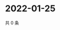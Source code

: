 # 2022-01-25

共 0 条

<!-- BEGIN WEIBO -->
<!-- 最后更新时间 Tue Jan 25 2022 22:10:26 GMT+0800 (China Standard Time) -->

<!-- END WEIBO -->
